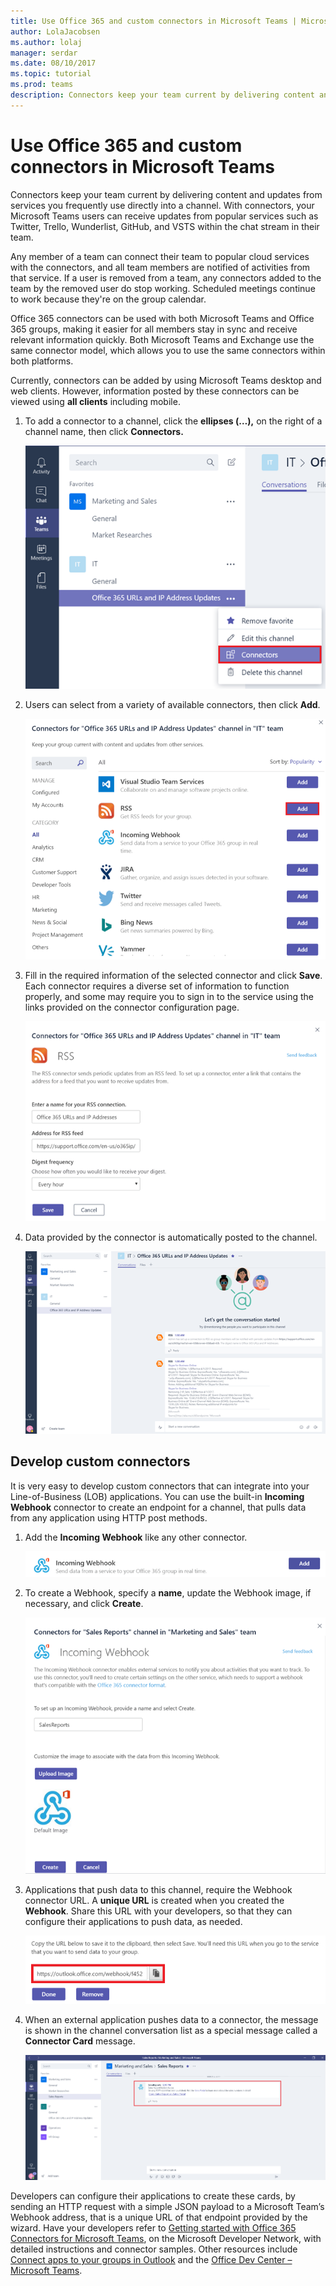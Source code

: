 ```yaml
---
title: Use Office 365 and custom connectors in Microsoft Teams | Microsoft Support
author: LolaJacobsen
ms.author: lolaj
manager: serdar
ms.date: 08/10/2017
ms.topic: tutorial
ms.prod: teams
description: Connectors keep your team current by delivering content and updates from services you frequently use directly into a channel.
---
```


Use Office 365 and custom connectors in Microsoft Teams
=======================================================

Connectors keep your team current by delivering content and updates from services you frequently use directly into a channel. With connectors, your Microsoft Teams users can receive updates from popular services such as Twitter, Trello, Wunderlist, GitHub, and VSTS within the chat stream in their team.

Any member of a team can connect their team to popular cloud services with the connectors, and all team members are notified of activities from that service. If a user is removed from a team, any connectors added to the team by the removed user do stop working. Scheduled meetings continue to work because they're on the group calendar.

Office 365 connectors can be used with both Microsoft Teams and Office 365 groups, making it easier for all members stay in sync and receive relevant information quickly. Both Microsoft Teams and Exchange use the same connector model, which allows you to use the same connectors within both platforms.

Currently, connectors can be added by using Microsoft Teams desktop and web clients. However, information posted by these connectors can be viewed using **all clients** including mobile.

1.  To add a connector to a channel, click the **ellipses (…),** on the right of a channel name, then click **Connectors.**

    ![](media/Use_Office_365_and_custom_connectors_in_Microsoft_Teams_image1.png)

2.  Users can select from a variety of available connectors, then click **Add**.

    ![](media/Use_Office_365_and_custom_connectors_in_Microsoft_Teams_image2.png)

3.  Fill in the required information of the selected connector and click **Save**. Each connector requires a diverse set of information to function properly, and some may require you to sign in to the service using the links provided on the connector configuration page.

    ![](media/Use_Office_365_and_custom_connectors_in_Microsoft_Teams_image3.png)

4.  Data provided by the connector is automatically posted to the channel.

    ![](media/Use_Office_365_and_custom_connectors_in_Microsoft_Teams_image4.png)

Develop custom connectors
-----------------------------

It is very easy to develop custom connectors that can integrate into your Line-of-Business (LOB) applications. You can use the built-in **Incoming Webhook** connector to create an endpoint for a channel, that pulls data from any application using HTTP post methods.

1.  Add the **Incoming Webhook** like any other connector.

    ![](media/Use_Office_365_and_custom_connectors_in_Microsoft_Teams_image5.png)

2.  To create a Webhook, specify a **name**, update the Webhook image, if necessary, and click **Create**.

    ![](media/Use_Office_365_and_custom_connectors_in_Microsoft_Teams_image6.png)

3.  Applications that push data to this channel, require the Webhook connector URL. A **unique URL** is created when you created the **Webhook**. Share this URL with your developers, so that they can configure their applications to push data, as needed.

    ![](media/Use_Office_365_and_custom_connectors_in_Microsoft_Teams_image7.png)

4.  When an external application pushes data to a connector, the message is shown in the channel conversation list as a special message called a **Connector Card** message.

    ![](media/Use_Office_365_and_custom_connectors_in_Microsoft_Teams_image8.png)

Developers can configure their applications to create these cards, by sending an HTTP request with a simple JSON payload to a Microsoft Team’s Webhook address, that is a unique URL of that endpoint provided by the wizard. Have your developers refer to [Getting started with Office 365 Connectors for Microsoft Teams](https://go.microsoft.com/fwlink/?linkid=855783), on the Microsoft Developer Network, with detailed instructions and connector samples. Other resources include [Connect apps to your groups in Outlook](https://support.office.com/en-us/article/Connect-apps-to-your-groups-in-Outlook-ed0ce547-038f-4902-b9b3-9e518ae6fbab) and the [Office Dev Center – Microsoft Teams](https://go.microsoft.com/fwlink/?linkid=855784).
